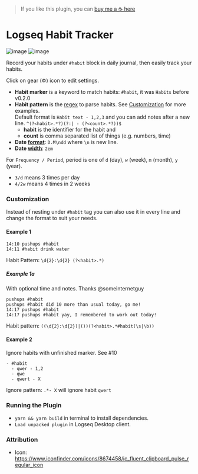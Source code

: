 > If you like this plugin, you can [buy me a ☕ here](https://www.buymeacoffee.com/c.6p)

# Logseq Habit Tracker
![image](https://user-images.githubusercontent.com/80478/141788606-44566dfe-bbf7-4272-a3ea-5a9a48eba313.png)
![image](https://user-images.githubusercontent.com/80478/141792679-3c164eab-be20-4c2f-a4fe-757676c3b4c7.png)

Record your habits under `#habit` block in daily journal, then easily track your habits.

Click on gear (⚙️) icon to edit settings.
* **Habit marker** is a keyword to match habits: `#habit`, it was `Habits` before v0.2.0
* **Habit pattern** is the [regex](https://regex101.com/) to parse habits. See [Customization](#customization) for more examples.  
  Default format is `Habit text - 1,2,3` and you can add notes after a new line. 
  `^(?<habit>.*?)(?:| - (?<count>.*?))$`  
  * **habit** is the identifier for the habit and
  * **count** is comma separated list of things (e.g. numbers, time)
* **Date [format](https://day.js.org/docs/en/display/format)**: `D.M\ndd` where `\n` is new line.
* **Date [width](https://developer.mozilla.org/en-US/docs/Web/CSS/width#syntax)**: `2em`


For `Frequency / Period`, period is one of `d` (day), `w` (week), `m` (month), `y` (year).
- `3/d` means 3 times per day
- `4/2w` means 4 times in 2 weeks

### Customization

Instead of nesting under `#habit` tag you can also use it in every line and change the format to suit your needs.

#### Example 1

```
14:10 pushups #habit
14:11 #habit drink water
```
Habit Pattern: `\d{2}:\d{2} (?<habit>.*)`

##### Example 1a
With optional time and notes. Thanks @someinternetguy
```
pushups #habit
pushups #habit did 10 more than usual today, go me!
14:17 pushups #habit
14:17 pushups #habit yay, I remembered to work out today!
```
Habit pattern: `((\d{2}:\d{2})|())(?<habit>.*#habit(\s|\b))`

#### Example 2
Ignore habits with unfinished marker. See #10
```
- #habit
  - qwer - 1,2
  - qwe
  - qwert - X 
```
Ignore pattern: `.*- X` will ignore habit `qwert`

### Running the Plugin

- `yarn && yarn build` in terminal to install dependencies.
- `Load unpacked plugin` in Logseq Desktop client.

### Attribution
- Icon: https://www.iconfinder.com/icons/8674458/ic_fluent_clipboard_pulse_regular_icon